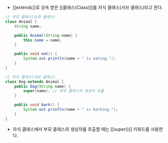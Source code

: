- [[extends]]로 상속 받은 [[클래스(Class)]]를 자식 클래스(서브 클래스)라고 한다.

```java
// 부모 클래스(슈퍼 클래스)
class Animal {
    String name;

    public Animal(String name) {
        this.name = name;
    }

    public void eat() {
        System.out.println(name + " is eating.");
    }
}

// 자식 클래스(서브 클래스)
class Dog extends Animal {
    public Dog(String name) {
        super(name); // 부모 클래스의 생성자 호출
    }

    public void bark() {
        System.out.println(name + " is barking.");
    }
}
```

- 자식 클래스에서 부모 클래스의 생성자를 호출할 때는 [[super()]] 키워드를 사용한다.
